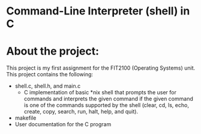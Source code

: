 # Command-Line Interpreter (shell) in C

# About the project:
This project is my first assignment for the FIT2100 (Operating Systems) unit. This project contains the following: 
- shell.c, shell.h, and main.c
  - C implementation of basic *nix shell that prompts the user for commands and interprets the given command if the given command is one of the commands supported by the shell (clear, cd, ls, echo, create, copy, search, run, halt, help, and quit).
- makefile
- User documentation for the C program
